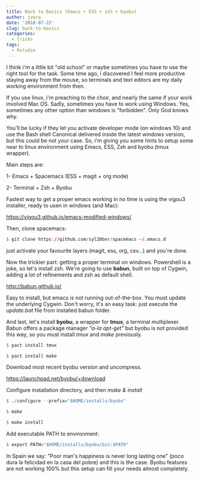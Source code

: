 ```yaml
---
title: Back to Basics (Emacs + ESS + zsh + byobu)
author: jvera
date: '2018-07-22'
slug: back-to-basics
categories:
  - tricks
tags:
  - Rstudio
---
```


I think i'm a little bit "old school" or maybe sometimes you have to use the right tool for the task. Some time ago, i discovered I feel more productive staying away from the mouse, so terminals and text editors are my daily working environment from then.

If you use linux, i'm preaching to the choir, and nearly the same if your work involved Mac OS. Sadly, sometimes you have to work using Windows. Yes, sometimes any other option than windows is "forbidden". Only God knows why.

You'll be lucky if they let you activate developer mode (on windows 10) and use the Bash shell Canonical delivered inside the latest windows version, but this could be not your case. So, i'm giving you some hints to setup some near to linux environment using Emacs, ESS, Zsh and byobu (tmux wrapper).

Main steps are:

1- Emacs + Spacemacs (ESS + magit + org mode)

2- Terminal + Zsh + Byobu

Fastest way to get a proper emacs working in no time is using the vigou3 installer, ready to usen in windows (and Mac):

https://vigou3.github.io/emacs-modified-windows/


Then, clone spacemacs:

```r
$ git clone https://github.com/syl20bnr/spacemacs ~/.emacs.d
```
just activate your favourite layers (magit, ess, org, csv…) and you're done.

Now the trickier part: getting a proper terminal on windows. Powershell is a joke, so let's install zsh.
We're going to use **babun**, built on top of Cygwin, adding a lot of refinements and zsh as default shell.

http://babun.github.io/

Easy to install, but emacs is not running out-of-the-box. You must update the underlying Cygwin. Don't worry, it's an easy task: just execute the *update.bat* file from installed babun folder.

And last, let's install **byobu**, a wrapper for **tmux**, a terminal multiplexer. Babun offers a package manager *"a-la apt-get"* but byobu is not provided this way, so you must install *tmux* and *make* previously.

```r
$ pact install tmux

$ pact install make
```

Download most recent byobu version and uncompress. 

https://launchpad.net/byobu/+download

Configure installation directory, and then *make & install*

```r
$ ./configure --prefix="$HOME/installs/byobu"

$ make

$ make install
```

Add executable PATH to environment:

```r
$ export PATH="$HOME/installs/byobu/bin:$PATH"
```

In Spain we say: "Poor man's happiness is never long lasting one" (poco dura la felicidad en la casa del pobre) and this is the case. Byobu features are not working 100% but this setup can fill your needs almost completely.
